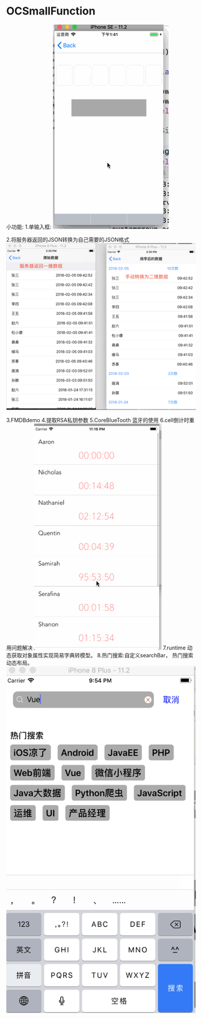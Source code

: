# OCSmallFunction
小功能: 
1.单输入框: 
![1单输入框](https://github.com/gjcbo/OCSmallFunction/raw/master/Pictures/1.单输入框.gif)

2.将服务器返回的JSON转换为自己需要的JSON格式
![2将服务器返回的一维数组转为二维数组](https://github.com/gjcbo/OCSmallFunction/raw/master/Pictures/2.将服务器返回的一维数组转为二位数组.png)

3.FMDBdemo
4.提取RSA私钥参数
5.CoreBlueTooth 蓝牙的使用
6.cell倒计时重用问题解决
![6.cell倒计时重用问题解决思路](https://github.com/gjcbo/OCSmallFunction/raw/master/Pictures/6.cell倒计时重用问题解决.gif)
7.runtime 动态获取对象属性实现简易字典转模型。
8.热门搜索:自定义searchBar， 热门搜索动态布局。
![8.热门搜索效果](https://github.com/gjcbo/OCSmallFunction/raw/master/Pictures/8.热门搜索.png)

